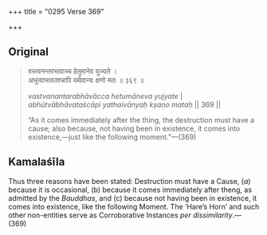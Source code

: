 +++
title = "0295 Verse 369"

+++
## Original 
>
> वस्त्वनन्तरभावाच्च हेतुमानेव युज्यते ।  
> अभूत्वाभावतश्चापि यथैवान्यः क्षणो मतः ॥ ३६९ ॥ 
>
> *vastvanantarabhāvācca hetumāneva yujyate* \|  
> *abhūtvābhāvataścāpi yathaivānyaḥ kṣaṇo mataḥ* \|\| 369 \|\| 
>
> “As it comes immediately after the thing, the destruction must have a cause; also because, not having been in existence, it comes into existence,—just like the following moment.”—(369)



## Kamalaśīla

Thus three reasons have been stated: Destruction must have a Cause, (*a*) because it is occasional, (b) because it comes immediately after theng, as admitted by the *Bauddhas*, and (c) because not having been in existence, it comes into existence, like the following Moment. The ‘Hare’s Horn’ and such other non-entities serve as Corroborative Instances *per dissimilarity*.—(369)


